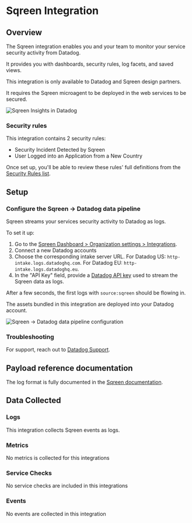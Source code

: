 # Sqreen Integration

## Overview

The Sqreen integration enables you and your team to monitor your service security activity from Datadog.

It provides you with dashboards, security rules, log facets, and saved views.

This integration is only available to Datadog and Sqreen design partners. 

It requires the Sqreen microagent to be deployed in the web services to be secured. 

![Sqreen Insights in Datadog][1]

### Security rules

This integration contains 2 security rules: 
* Security Incident Detected by Sqreen
* User Logged into an Application from a New Country

Once set up, you'll be able to review these rules' full definitions from the [Security Rules list][2].

## Setup

### Configure the Sqreen -> Datadog data pipeline

Sqreen streams your services security activity to Datadog as logs.

To set it up:

1. Go to the [Sqreen Dashboard > Organization settings > Integrations][3].
2. Connect a new Datadog accounts
3. Choose the corresponding intake server URL. For Datadog US: `http-intake.logs.datadoghq.com`. For Datadog EU: `http-intake.logs.datadoghq.eu`.
4. In the "API Key" field, provide a [Datadog API key][4] used to stream the Sqreen data as logs.

After a few seconds, the first logs with `source:sqreen` should be flowing in. 

The assets bundled in this integration are deployed into your Datadog account.

![Sqreen -> Datadog data pipeline configuration][5]

### Troubleshooting

For support, reach out to [Datadog Support](/help).

## Payload reference documentation

The log format is fully documented in the [Sqreen documentation][6].

[1]: https://raw.githubusercontent.com/DataDog/integrations-extras/master/sqreen/images/sqreen_dashboard.png
[2]: https://app.datadoghq.com/security/configuration/rules?sort=rule&query=source%3Asqreen
[3]: https://my.sqreen.com/profile/organization/integrations
[4]: https://app.datadoghq.com/account/settings#api 
[5]: https://raw.githubusercontent.com/DataDog/integrations-extras/master/sqreen/images/sqreen_datadog_configuration.png
[6]: https://docs.sqreen.com/integrations/datadog-integration/

## Data Collected

### Logs

This integration collects Sqreen events as logs.

### Metrics

No metrics is collected for this integrations

### Service Checks

No service checks are included in this integrations

### Events

No events are collected in this integration
